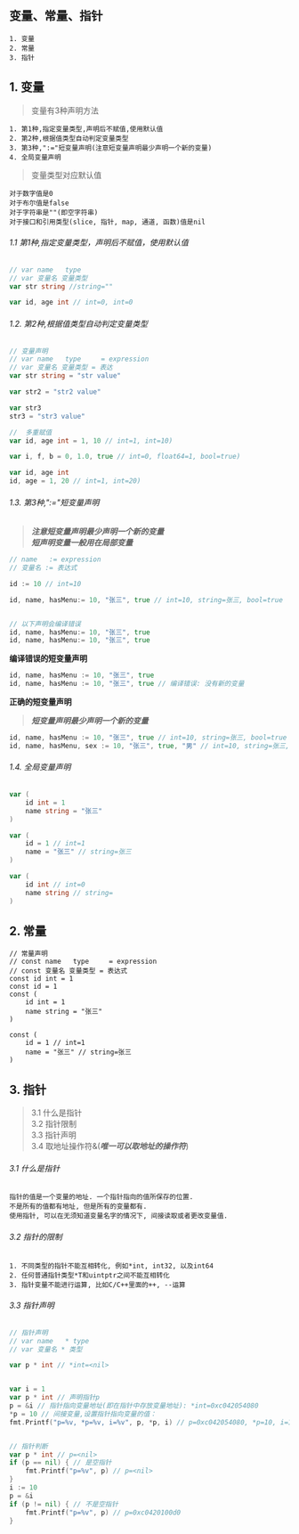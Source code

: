 ## 变量、常量、指针

```
1. 变量
2. 常量
3. 指针
```
## 1. 变量
> 变量有3种声明方法
```
1. 第1种,指定变量类型,声明后不赋值,使用默认值
2. 第2种,根据值类型自动判定变量类型
3. 第3种,":="短变量声明(注意短变量声明最少声明一个新的变量)
4. 全局变量声明
```

> 变量类型对应默认值
````
对于数字值是0
对于布尔值是false
对于字符串是""(即空字符串)
对于接口和引用类型(slice, 指针, map, 通道, 函数)值是nil
````
###### 1.1 第1种,指定变量类型，声明后不赋值，使用默认值
```go
// var name   type
// var 变量名 变量类型
var str string //string=""

var id, age int // int=0, int=0
```

###### 1.2. 第2种,根据值类型自动判定变量类型 

```go
// 变量声明
// var name   type     = expression
// var 变量名 变量类型 = 表达
var str string = "str value"

var str2 = "str2 value"

var str3
str3 = "str3 value"

//  多重赋值
var id, age int = 1, 10 // int=1, int=10)

var i, f, b = 0, 1.0, true // int=0, float64=1, bool=true)

var id, age int
id, age = 1, 20 // int=1, int=20)
```

###### 1.3. 第3种,":="短变量声明
> ***注意短变量声明最少声明一个新的变量***  
> ***短声明变量一般用在局部变量***  
```go
// name   := expression
// 变量名 := 表达式

id := 10 // int=10

id, name, hasMenu:= 10, "张三", true // int=10, string=张三, bool=true


// 以下声明会编译错误
id, name, hasMenu:= 10, "张三", true
id, name, hasMenu:= 10, "张三", true
```

**编译错误的短变量声明**
```go
id, name, hasMenu := 10, "张三", true
id, name, hasMenu := 10, "张三", true // 编译错误: 没有新的变量
```

**正确的短变量声明**  
> ***短变量声明最少声明一个新的变量***
```go
id, name, hasMenu := 10, "张三", true // int=10, string=张三, bool=true
id, name, hasMenu, sex := 10, "张三", true, "男" // int=10, string=张三, bool=true, string=男
```

###### 1.4. 全局变量声明
```go
var (
    id int = 1 
    name string = "张三"
)

var (
    id = 1 // int=1
    name = "张三" // string=张三
)

var (
    id int // int=0
    name string // string=
)
```

## 2. 常量
```
// 常量声明
// const name   type     = expression
// const 变量名 变量类型 = 表达式
const id int = 1
const id = 1
const (
    id int = 1
    name string = "张三"
)

const (
    id = 1 // int=1
    name = "张三" // string=张三
)
```

## 3. 指针
> 3.1 什么是指针  
> 3.2 指针限制  
> 3.3 指针声明  
> 3.4 取地址操作符&(***唯一可以取地址的操作符***)


###### 3.1 什么是指针

```
指针的值是一个变量的地址. 一个指针指向的值所保存的位置.  
不是所有的值都有地址, 但是所有的变量都有.
使用指针, 可以在无须知道变量名字的情况下, 间接读取或者更改变量值.
```

###### 3.2 指针的限制

```
1. 不同类型的指针不能互相转化, 例如*int, int32, 以及int64
2. 任何普通指针类型*T和uintptr之间不能互相转化
3. 指针变量不能进行运算, 比如C/C++里面的++, --运算
```

###### 3.3 指针声明

```go
// 指针声明
// var name   * type
// var 变量名 * 类型

var p * int // *int=<nil>


var i = 1
var p * int // 声明指针p
p = &i // 指针指向变量地址(即在指针中存放变量地址): *int=0xc042054080
*p = 10 // 间接变量,设置指针指向变量的值：
fmt.Printf("p=%v, *p=%v, i=%v", p, *p, i) // p=0xc042054080, *p=10, i=10


// 指针判断
var p * int // p=<nil>
if (p == nil) { // 是空指针
    fmt.Printf("p=%v", p) // p=<nil>
}
i := 10
p = &i
if (p != nil) { // 不是空指针
    fmt.Printf("p=%v", p) // p=0xc0420100d0
}
```